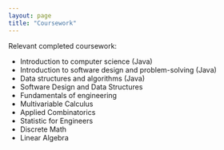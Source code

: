 ```yaml
---
layout: page
title: "Coursework"
---
```


Relevant completed coursework:

- Introduction to computer science (Java)
- Introduction to software design and problem-solving (Java)
- Data structures and algorithms (Java)
- Software Design and Data Structures 
- Fundamentals of engineering
- Multivariable Calculus 
- Applied Combinatorics
- Statistic for Engineers
- Discrete Math
- Linear Algebra
